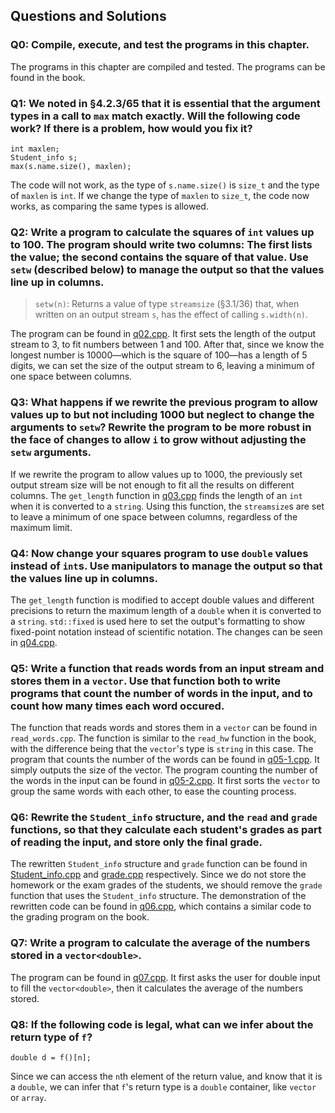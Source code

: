 ## Questions and Solutions

### Q0: Compile, execute, and test the programs in this chapter.
The programs in this chapter are compiled and tested. The programs can be found in the book.

### Q1: We noted in §4.2.3/65 that it is essential that the argument types in a call to `max` match exactly. Will the following code work? If there is a problem, how would you fix it?
```
int maxlen;
Student_info s;
max(s.name.size(), maxlen);
```
The code will not work, as the type of `s.name.size()` is `size_t` and the type of `maxlen` is `int`. If we change the type of `maxlen` to `size_t`, the code now works, as comparing the same types is allowed.

### Q2: Write a program to calculate the squares of `int` values up to 100. The program should write two columns: The first lists the value; the second contains the square of that value. Use `setw` (described below) to manage the output so that the values line up in columns.
> `setw(n)`: Returns a value of type `streamsize` (§3.1/36) that, when written on an output stream `s`, has the effect of calling `s.width(n)`.

The program can be found in [q02.cpp](./q02.cpp). It first sets the length of the output stream to 3, to fit numbers between 1 and 100. After that, since we know the longest number is 10000—which is the square of 100—has a length of 5 digits, we can set the size of the output stream to 6, leaving a minimum of one space between columns.

### Q3: What happens if we rewrite the previous program to allow values up to but not including 1000 but neglect to change the arguments to `setw`? Rewrite the program to be more robust in the face of changes to allow `i` to grow without adjusting the `setw` arguments.
If we rewrite the program to allow values up to 1000, the previously set output stream size will be not enough to fit all the results on different columns. The `get_length` function in [q03.cpp](./q03.cpp) finds the length of an `int` when it is converted to a `string`. Using this function, the `streamsize`s are set to leave a minimum of one space between columns, regardless of the maximum limit.

### Q4: Now change your squares program to use `double` values instead of `int`s. Use manipulators to manage the output so that the values line up in columns.
The `get_length` function is modified to accept double values and different precisions to return the maximum length of a `double` when it is converted to a `string`. `std::fixed` is used here to set the output's formatting to show fixed-point notation instead of scientific notation. The changes can be seen in [q04.cpp](./q04.cpp).

### Q5: Write a function that reads words from an input stream and stores them in a `vector`. Use that function both to write programs that count the number of words in the input, and to count how many times each word occured.
The function that reads words and stores them in a `vector` can be found in `read_words.cpp`. The function is similar to the `read_hw` function in the book, with the difference being that the `vector`'s type is `string` in this case. The program that counts the number of the words can be found in [q05-1.cpp](./q05-1.cpp). It simply outputs the size of the vector. The program counting the number of the words in the input can be found in [q05-2.cpp](./q05-2.cpp). It first sorts the `vector` to group the same words with each other, to ease the counting process.

### Q6: Rewrite the `Student_info` structure, and the `read` and `grade` functions, so that they calculate each student's grades as part of reading the input, and store only the final grade.
The rewritten `Student_info` structure and `grade` function can be found in [Student_info.cpp](./Student_info.cpp) and [grade.cpp](./grade.cpp) respectively. Since we do not store the homework or the exam grades of the students, we should remove the `grade` function that uses the `Student_info` structure. The demonstration of the rewritten code can be found in [q06.cpp](./q06.cpp), which contains a similar code to the grading program on the book.

### Q7: Write a program to calculate the average of the numbers stored in a `vector<double>`.
The program can be found in [q07.cpp](./q07.cpp). It first asks the user for double input to fill the `vector<double>`, then it calculates the average of the numbers stored.

### Q8: If the following code is legal, what can we infer about the return type of `f`?
```
double d = f()[n];
```
Since we can access the `n`th element of the return value, and know that it is a `double`, we can infer that `f`'s return type is a `double` container, like `vector` or `array`. 